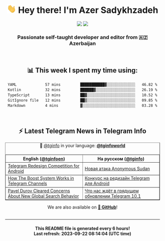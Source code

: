 <div align="center">
	<div>
		<h1>
      <img src="./assets/hi.gif" width="30px"> Hey there! I'm Azer Sadykhzadeh
    </h1>
    <img height="18" src="https://komarev.com/ghpvc/?username=sadykhzadeh&label=Views&color=2081c1&style=flat-square" />
		<a href="https://wakatime.com/Azer"> <img height="18" src="https://wakatime.com/badge/user/f80ae27a-c328-426f-a381-bc84136e2dd6.svg" /> </a>
    <h3>
      Passionate self-taught developer and editor from 🇦🇿 Azerbaijan
    </h3>
  </div>
  <br>

<h2>📊 This week I spent my time using:</h2>

<!--START_SECTION:waka-->

```txt
YAML             57 mins         ███████████▓░░░░░░░░░░░░░   46.82 %
Kotlin           32 mins         ██████▓░░░░░░░░░░░░░░░░░░   26.19 %
TypeScript       13 mins         ██▓░░░░░░░░░░░░░░░░░░░░░░   10.52 %
GitIgnore file   12 mins         ██▒░░░░░░░░░░░░░░░░░░░░░░   09.85 %
Markdown         4 mins          ▓░░░░░░░░░░░░░░░░░░░░░░░░   03.28 %
```

<!--END_SECTION:waka-->

<br>

<h2>⚡️ Latest Telegram News in Telegram Info</h2>
  <table border>
		<tr>
			<th width="50%">English (<a href="https://t.me/tginfoen">@tginfoen</a>)</th>
			<th>На русском (<a href="https://t.me/tginfo">@tginfo</a>)</th>
		</tr>
		<caption>🚩 <a href="https://t.me/tginfo">@tginfo</a> in your language: <a href="https://t.me/tginfoworld"><b>@tginfoworld</b></a><caption/>
  <tr><td><a href="https://t.me/tginfoen/1726">Telegram Redesign Competition for Android</a></td>
    <td><a href="https://t.me/tginfo/3771">Новая атака Anonymous Sudan</a></td></tr><tr><td><a href="https://t.me/tginfoen/1725">How The Boost System Works in Telegram Channels</a></td>
    <td><a href="https://t.me/tginfo/3770">Конкурс на редизайн Telegram для Android</a></td></tr><tr><td><a href="https://t.me/tginfoen/1724">Pavel Durov Cleared Concerns About New Global Search Behavior</a></td>
    <td><a href="https://t.me/tginfo/3769">Что нас ждёт в грядущем обновлении Telegram 10.1</a></td></tr>
</table>
We are also available on <a href="https://github.com/tginfo"><b>🐙 GitHub</b></a>!
</div>

<br>
<hr>
<h4 align="center">This README file is generated <b>every 6 hours</b>!</br>Last refresh: <b>2023-09-22 08:14:04 (UTC time)</b></h4>
